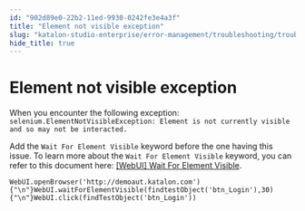 ```yaml
---
id: "902d89e0-22b2-11ed-9930-0242fe3e4a3f"
title: "Element not visible exception"
slug: "katalon-studio-enterprise/error-management/troubleshooting/troubleshoot-web-automated-testing/element-not-visible-exception"
hide_title: true
---
```


# <a id="troubleshooting-1490" class="anchor_top_offset"/><a id="ariaid-title1" class="anchor_top_offset"/>Element not visible exception

<section xmlns="http://www.w3.org/1999/xhtml" className="section condition"><p className="p">When you encounter the following exception: <code className="ph codeph">selenium.ElementNotVisibleException: Element is not currently visible and so may not be interacted.</code></p></section> 
<div xmlns="http://www.w3.org/1999/xhtml" className="bodydiv troubleSolution"><section className="section remedy"><div className="li step p"><span className="ph cmd">Add the <code className="ph codeph">Wait For Element Visible</code> keyword before the one having this issue. To learn more about the <code className="ph codeph">Wait For Element Visible</code> keyword, you can refer to this document here: <a className="xref" href="/docs/legacy/katalon-studio-enterprise/keywords/web-ui-keywords/webui-wait-for-element-visible">[WebUI] Wait For Element Visible</a>. </span><div className="itemgroup stepxmp"><pre className="pre codeblock"><code>WebUI.openBrowser('http://demoaut.katalon.com'){"\n"}WebUI.waitForElementVisible(findtestObject('btn_Login'),30){"\n"}WebUI.click(findTestObject('btn_Login'))</code></pre></div></div></section></div>
